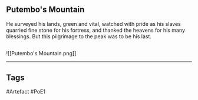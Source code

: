 ## Putembo's Mountain
He surveyed his lands, green and vital, watched with pride as his slaves quarried fine stone for his fortress, and thanked the heavens for his many blessings.
But this pilgrimage to the peak was to be his last.
##
![[Putembo's Mountain.png]]

---
## Tags
#Artefact
#PoE1